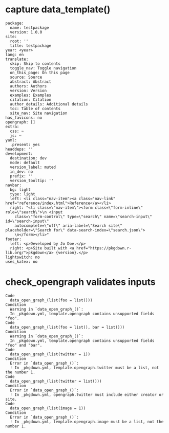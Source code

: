 # capture data_template()

    package:
      name: testpackage
      version: 1.0.0
    site:
      root: ''
      title: testpackage
    year: <year>
    lang: en
    translate:
      skip: Skip to contents
      toggle_nav: Toggle navigation
      on_this_page: On this page
      source: Source
      abstract: Abstract
      authors: Authors
      version: Version
      examples: Examples
      citation: Citation
      author_details: Additional details
      toc: Table of contents
      site_nav: Site navigation
    has_favicons: no
    opengraph: []
    extra:
      css: ~
      js: ~
    yaml:
      .present: yes
    headdeps: ''
    development:
      destination: dev
      mode: default
      version_label: muted
      in_dev: no
      prefix: ''
      version_tooltip: ''
    navbar:
      bg: light
      type: light
      left: <li class="nav-item"><a class="nav-link" href="reference/index.html">Reference</a></li>
      right: "<li class=\"nav-item\"><form class=\"form-inline\" role=\"search\">\n <input
        class=\"form-control\" type=\"search\" name=\"search-input\" id=\"search-input\"
        autocomplete=\"off\" aria-label=\"Search site\" placeholder=\"Search for\" data-search-index=\"search.json\">
        \n</form></li>"
    footer:
      left: <p>Developed by Jo Doe.</p>
      right: <p>Site built with <a href="https://pkgdown.r-lib.org/">pkgdown</a> {version}.</p>
    lightswitch: no
    uses_katex: no
    

# check_opengraph validates inputs

    Code
      data_open_graph_(list(foo = list()))
    Condition
      Warning in `data_open_graph_()`:
      In _pkgdown.yml, template.opengraph contains unsupported fields "foo".
    Code
      data_open_graph_(list(foo = list(), bar = list()))
    Condition
      Warning in `data_open_graph_()`:
      In _pkgdown.yml, template.opengraph contains unsupported fields "foo" and "bar".
    Code
      data_open_graph_(list(twitter = 1))
    Condition
      Error in `data_open_graph_()`:
      ! In _pkgdown.yml, template.opengraph.twitter must be a list, not the number 1.
    Code
      data_open_graph_(list(twitter = list()))
    Condition
      Error in `data_open_graph_()`:
      ! In _pkgdown.yml, opengraph.twitter must include either creator or site.
    Code
      data_open_graph_(list(image = 1))
    Condition
      Error in `data_open_graph_()`:
      ! In _pkgdown.yml, template.opengraph.image must be a list, not the number 1.

